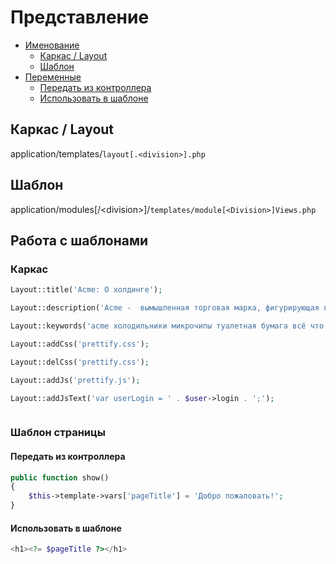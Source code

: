 Представление
=============

- [Именование](#Именование)
  - [Каркас / Layout](#Каркас)
  - [Шаблон](#Шаблон)
- [Переменные](#Переменные)
  - [Передать из контроллера](#Передать-из-контроллера)
  - [Использовать в шаблоне](#Использовать-в-шаблоне)

Каркас / Layout
---------------
application/templates/`layout[.<division>].php`

Шаблон
------
application/modules[/\<division\>]/`templates/module[<Division>]Views.php`

Работа с шаблонами
------------------
### Каркас
```php
Layout::title('Acme: О холдинге');
```
```php
Layout::description('Acme -  вымышленная торговая марка, фигурирующая во вселенной мультфильмов и др. Название расшифровывается как «A Company that Makes Everything», то есть «Фирма, делающая всё, что угодно».');
```
```php
Layout::keywords('acme холодильники микрочипы туалетная бумага всё что угодно');
```
```php
Layout::addCss('prettify.css');
```
```php
Layout::delCss('prettify.css');
```
```php
Layout::addJs('prettify.js');
```
```php
Layout::addJsText('var userLogin = ' . $user->login . ';');
```
```php
```
### Шаблон страницы
#### Передать из контроллера
```php
public function show()
{
    $this->template->vars['pageTitle'] = 'Добро пожаловать!';
}
```

#### Использовать в шаблоне
```php
<h1><?= $pageTitle ?></h1>
```

